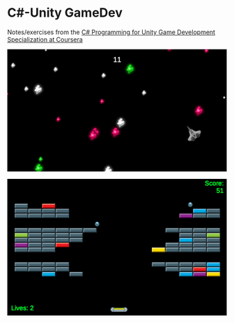 # C#-Unity GameDev
Notes/exercises from the [C# Programming for Unity Game Development Specialization at Coursera](https://www.coursera.org/specializations/programming-unity-game-development)

![Asteroids Game Snapshot](asteroids.png "Asteroids Game Snapshot")

![WackyBreakout Game Snapshot](wackyBreakout.png "WackyBreakout Game Snapshot")
